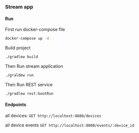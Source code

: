 ### Stream app

#### Run
First run docker-compose file 
```bash
docker-compose up -d
```


Build project
```bash
./gradlew build
```  

Then Run stream application
```bash
./graldew run
```

Then Run REST service
```bash
./gradlew rest:bootRun
```

#### Endpoints

all devices:
``GET http://localhost:8080/devices``

all device events
```GET http://localhost:8080/events/:device_id```